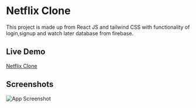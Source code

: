 
# Netflix Clone

This project is made up from React JS and tailwind CSS with functionality of login,signup and watch later database from firebase.

## Live Demo

[Netflix Clone](https://netflix-clone-56807.web.app/)


## Screenshots

![App Screenshot](./public/screenshot(13).png)


